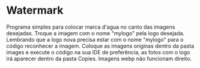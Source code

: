 # Watermark

Programa simples para colocar marca d'agua no canto das imagens desejadas. 
Troque a imagem com o nome "mylogo" pela logo desejada. Lembrando que a logo nova precisa estar com o nome "mylogo" para o código reconhecer a imagem.
Coloque as imagens originas dentro da pasta images e execute o código na sua IDE de preferência, as fotos com o logo irá aparecer dentro da pasta Copies. 
Imagens webp não funcionam direito.

